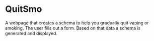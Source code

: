 # QuitSmo
A webpage that creates a schema to help you gradually quit vaping or smoking. The user fills out a form. Based on that data a schema is generated and displayed.
